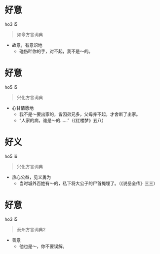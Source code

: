# 好意
ho3 i5
> 如皋方言词典
- 故意，有意识地
  - 碰伤吖你的手，对不起，我不是～的。

# 好意
ho5 i5
> 兴化方言词典
- 心甘情愿地
  - 我不是～要出家的，皆因弟兄多，父母养不起，才舍断了出家。
  - “人家的病，谁是～的……”（《红楼梦》五八）

# 好义
ho5 i6
> 兴化方言词典
- 热心公益，见义勇为
  - 当时城外百姓有～的，私下将大公子的尸首掩埋了。（《说岳全传》三三）

# 好意
ho3 i5
> 泰州方言词典2
- 善意
  - 他也是～，你不要误解。
